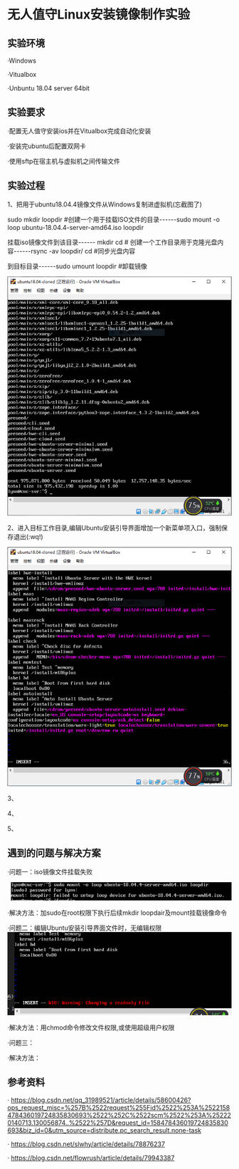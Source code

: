 # 无人值守Linux安装镜像制作实验

## 实验环境

·Windows

·Vitualbox

·Unbuntu 18.04 server 64bit

## 实验要求

·配置无人值守安装ios并在Vitualbox完成自动化安装

·安装完ubuntu后配置双网卡

·使用sftp在宿主机与虚拟机之间传输文件

## 实验过程

1、把用于ubuntu18.04.4镜像文件从Windows复制进虚拟机(忘截图了)

sudo mkdir loopdir #创建一个用于挂载ISO文件的目录------sudo mount -o loop ubuntu-18.04.4-server-amd64.iso loopdir

挂载iso镜像文件到该目录------ mkdir cd # 创建一个工作目录用于克隆光盘内容------rsync -av loopdir/ cd #同步光盘内容
 
 到目标目录------sudo umount loopdir #卸载镜像

![镜像挂载成功](/images/Duplicate_iso.PNG)

2、进入目标工作目录,编辑Ubuntu安装引导界面增加一个新菜单项入口，强制保存退出(:wq!)

![修改引导界面文件](/images/Modify_BOOT_interface_file.PNG)

3、

4、

5、

## 遇到的问题与解决方案
·问题一：iso镜像文件挂载失败

![iso挂载失败](/images/Filed_to_mount.PNG)

·解决方法：加sudo在root权限下执行后续mkdir loopdair及mount挂载镜像命令

·问题二：编辑Ubuntu安装引导界面文件时，无编辑权限
![只读文件](/images/Warning_readonly.PNG)

·解决方法：用chmod命令修改文件权限,或使用超级用户权限

·问题三：

·解决方法：

## 参考资料

· https://blog.csdn.net/qq_31989521/article/details/58600426?ops_request_misc=%257B%2522request%255Fid%2522%253A%2522158478436019724835830693%2522%252C%2522scm%2522%253A%252220140713.130056874..%2522%257D&request_id=158478436019724835830693&biz_id=0&utm_source=distribute.pc_search_result.none-task

· https://blog.csdn.net/slwhy/article/details/78876237

· https://blog.csdn.net/flowrush/article/details/79943387
